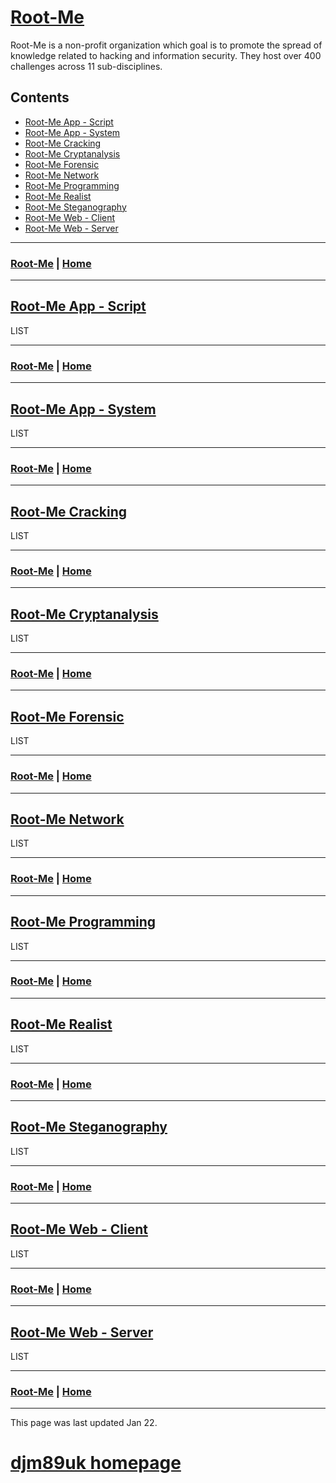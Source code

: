 # [Root-Me](./rootme.md)

Root-Me is a non-profit organization which goal is to promote the spread of knowledge related to hacking and information security. They host over 400 challenges across 11 sub-disciplines.

## Contents
- [Root-Me App - Script](./rootme_ascr.md)
- [Root-Me App - System](./rootme_asys.md)
- [Root-Me Cracking](./rootme_crac.md)
- [Root-Me Cryptanalysis](./rootme_cryp.md)
- [Root-Me Forensic](./rootme_for.md)
- [Root-Me Network](./rootme_net.md)
- [Root-Me Programming](./rootme_prog.md)
- [Root-Me Realist](./rootme_real.md)
- [Root-Me Steganography](./rootme_steg.md)
- [Root-Me Web - Client](./rootme_wcli.md)
- [Root-Me Web - Server](./rootme_wser.md)

---

### [Root-Me](./rootme.md) | [Home](./index.md)

---

## [Root-Me App - Script](./rootme_ascr.md)

LIST

---

### [Root-Me](./rootme.md) | [Home](./index.md)

---

## [Root-Me App - System](./rootme_asys.md)

LIST

---

### [Root-Me](./rootme.md) | [Home](./index.md)

---

## [Root-Me Cracking](./rootme_crac.md)

LIST

---

### [Root-Me](./rootme.md) | [Home](./index.md)

---

## [Root-Me Cryptanalysis](./rootme_cryp.md)

LIST

---

### [Root-Me](./rootme.md) | [Home](./index.md)

---

## [Root-Me Forensic](./rootme_for.md)

LIST

---

### [Root-Me](./rootme.md) | [Home](./index.md)

---

## [Root-Me Network](./rootme_net.md)

LIST

---

### [Root-Me](./rootme.md) | [Home](./index.md)

---

## [Root-Me Programming](./rootme_prog.md)

LIST

---

### [Root-Me](./rootme.md) | [Home](./index.md)

---

## [Root-Me Realist](./rootme_real.md)

LIST

---

### [Root-Me](./rootme.md) | [Home](./index.md)

---

## [Root-Me Steganography](./rootme_steg.md)

LIST

---

### [Root-Me](./rootme.md) | [Home](./index.md)

---

## [Root-Me Web - Client](./rootme_wcli.md)

LIST

---

### [Root-Me](./rootme.md) | [Home](./index.md)

---

## [Root-Me Web - Server](./rootme_wser.md)

LIST

---

### [Root-Me](./rootme.md) | [Home](./index.md)

---

This page was last updated Jan 22.

# [djm89uk homepage](./index.md)
